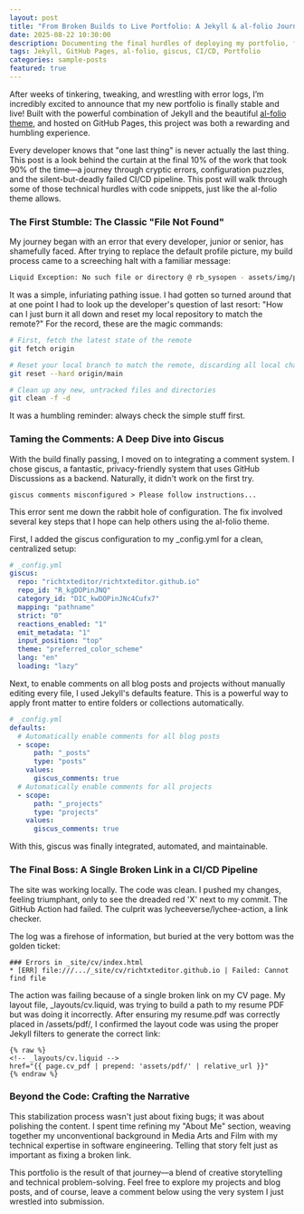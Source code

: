 ```yaml
---
layout: post
title: "From Broken Builds to Live Portfolio: A Jekyll & al-folio Journey"
date: 2025-08-22 10:30:00
description: Documenting the final hurdles of deploying my portfolio, from cryptic errors and giscus configurations to fixing a CI/CD pipeline.
tags: Jekyll, GitHub Pages, al-folio, giscus, CI/CD, Portfolio
categories: sample-posts
featured: true
---
```


After weeks of tinkering, tweaking, and wrestling with error logs, I’m incredibly excited to announce that my new portfolio is finally stable and live! Built with the powerful combination of Jekyll and the beautiful [al-folio theme](https://github.com/alshedivat/al-folio), and hosted on GitHub Pages, this project was both a rewarding and humbling experience.

Every developer knows that "one last thing" is never actually the last thing. This post is a look behind the curtain at the final 10% of the work that took 90% of the time—a journey through cryptic errors, configuration puzzles, and the silent-but-deadly failed CI/CD pipeline. This post will walk through some of those technical hurdles with code snippets, just like the al-folio theme allows.

### The First Stumble: The Classic "File Not Found"

My journey began with an error that every developer, junior or senior, has shamefully faced. After trying to replace the default profile picture, my build process came to a screeching halt with a familiar message:

```bash
Liquid Exception: No such file or directory @ rb_sysopen - assets/img/prof_pic.jpg
```

It was a simple, infuriating pathing issue. I had gotten so turned around that at one point I had to look up the developer's question of last resort: "How can I just burn it all down and reset my local repository to match the remote?" For the record, these are the magic commands:

```bash
# First, fetch the latest state of the remote
git fetch origin

# Reset your local branch to match the remote, discarding all local changes
git reset --hard origin/main

# Clean up any new, untracked files and directories
git clean -f -d
```

It was a humbling reminder: always check the simple stuff first.

### Taming the Comments: A Deep Dive into Giscus

With the build finally passing, I moved on to integrating a comment system. I chose giscus, a fantastic, privacy-friendly system that uses GitHub Discussions as a backend. Naturally, it didn't work on the first try.

```
giscus comments misconfigured > Please follow instructions...
```

This error sent me down the rabbit hole of configuration. The fix involved several key steps that I hope can help others using the al-folio theme.

First, I added the giscus configuration to my \_config.yml for a clean, centralized setup:

```yaml
# _config.yml
giscus:
  repo: "richtxteditor/richtxteditor.github.io"
  repo_id: "R_kgDOPinJNQ"
  category_id: "DIC_kwDOPinJNc4Cufx7"
  mapping: "pathname"
  strict: "0"
  reactions_enabled: "1"
  emit_metadata: "1"
  input_position: "top"
  theme: "preferred_color_scheme"
  lang: "en"
  loading: "lazy"
```

Next, to enable comments on all blog posts and projects without manually editing every file, I used Jekyll's defaults feature. This is a powerful way to apply front matter to entire folders or collections automatically.

```yaml
# _config.yml
defaults:
  # Automatically enable comments for all blog posts
  - scope:
      path: "_posts"
      type: "posts"
    values:
      giscus_comments: true
  # Automatically enable comments for all projects
  - scope:
      path: "_projects"
      type: "projects"
    values:
      giscus_comments: true
```

With this, giscus was finally integrated, automated, and maintainable.

### The Final Boss: A Single Broken Link in a CI/CD Pipeline

The site was working locally. The code was clean. I pushed my changes, feeling triumphant, only to see the dreaded red 'X' next to my commit. The GitHub Action had failed. The culprit was lycheeverse/lychee-action, a link checker.

The log was a firehose of information, but buried at the very bottom was the golden ticket:

```
### Errors in _site/cv/index.html
* [ERR] file:///.../_site/cv/richtxteditor.github.io | Failed: Cannot find file
```

The action was failing because of a single broken link on my CV page. My layout file, \_layouts/cv.liquid, was trying to build a path to my resume PDF but was doing it incorrectly. After ensuring my resume.pdf was correctly placed in /assets/pdf/, I confirmed the layout code was using the proper Jekyll filters to generate the correct link:

```liquid
{% raw %}
<!-- _layouts/cv.liquid -->
href="{{ page.cv_pdf | prepend: 'assets/pdf/' | relative_url }}"
{% endraw %}
```

### Beyond the Code: Crafting the Narrative

This stabilization process wasn't just about fixing bugs; it was about polishing the content. I spent time refining my "About Me" section, weaving together my unconventional background in Media Arts and Film with my technical expertise in software engineering. Telling that story felt just as important as fixing a broken link.

This portfolio is the result of that journey—a blend of creative storytelling and technical problem-solving. Feel free to explore my projects and blog posts, and of course, leave a comment below using the very system I just wrestled into submission.
